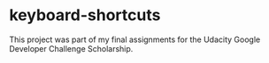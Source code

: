 # keyboard-shortcuts
This project was part of my final assignments for the Udacity Google Developer Challenge Scholarship.
